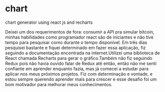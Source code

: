 # chart
chart generator using react js and recharts

Deixei um dos requerimentos de fora: consumir a API pra simular bitcoin, minhas habilidades como programador react são de iniciantes e não tive tempo para pesquisar como durante o tempo disponível. Em três dias pesquisei bastante e fiquei determinado em fazer essa aplicação, fiz seguindo a documentação encontrada na internet.Utilizei uma biblioteca de React chamada Recharts para gerar o gráfico.Também não fiz seguindo Redux pois não havia ouvido falar de Redux até então, então não me senti confiante em aprender enquanto fazia, mas já comecei a estudar para aplicar nos meus próximos projetos. Fiz com determinação e vontade, e estou sempre querendo aprender mais para crescer e esse desafio foi um bom motivador para melhorar meus conhecimentos.
